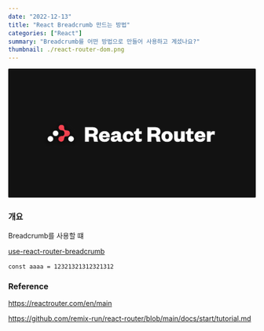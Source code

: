 ```yaml
---
date: "2022-12-13"
title: "React Breadcrumb 만드는 방법"
categories: ["React"]
summary: "Breadcrumb를 어떤 방법으로 만들어 사용하고 계셨나요?"
thumbnail: ./react-router-dom.png
---
```


![react-router-dom](./react-router-dom.png)

### 개요

Breadcrumb를 사용할 떄

[use-react-router-breadcrumb](https://github.com/icd2k3/use-react-router-breadcrumbs#readme)

```react
const aaaa = 12321321312321312

```

### Reference

https://reactrouter.com/en/main

https://github.com/remix-run/react-router/blob/main/docs/start/tutorial.md
